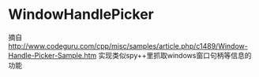 # WindowHandlePicker

摘自 http://www.codeguru.com/cpp/misc/samples/article.php/c1489/Window-Handle-Picker-Sample.htm
实现类似spy++里抓取windows窗口句柄等信息的功能
